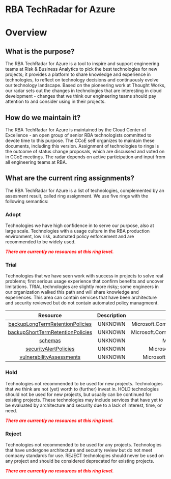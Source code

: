
RBA TechRadar for Azure
=======================

# Overview

## What is the purpose?


The RBA TechRadar for Azure is a tool to inspire and support engineering teams at Risk & Business Analytics to pick the best technologies for new projects; it provides a platform to share knowledge and experience in technologies, to reflect on technology decisions and continuously evolve our technology landscape.  Based on the pioneering work at Thought Works, our radar sets out the changes in technologies that are interesting in cloud development - changes that we think our engineering teams should pay attention to and consider using in their projects.
## How do we maintain it?


The RBA TechRadar for Azure is maintained by the Cloud Center of Excellence - an open group of senior RBA technologists committed to devote time to this purpose.  The CCoE self organizes to maintain these documents, including this version.  Assignment of technologies to rings is the outcome of status change proposals, which are discussed and voted on in CCoE meetings.  The radar depends on active participation and input from all engineering teams at RBA.
## What are the current ring assignments?


The RBA TechRadar for Azure is a list of technologies, complemented by an assesment result, called ring assignment.  We use five rings with the following semantics:
### Adopt


Technologies we have high confidence in to serve our purpose, also at large scale.  Technologies with a usage culture in the RBA production environment, low risk, automated policy enforcement and are recommended to be widely used.  
  
***<font color="red"> There are currently no resources at this ring level. </font>***
### Trial


Technologies that we have seen work with success in projects to solve real problems;  first serious usage experience that confirm benefits and uncover limitations.  TRIAL technologies are slightly more risky; some engineers in our organization walked this path and will share knowledge and experiences.  This area can contain services that have been architecture and security reviewed but do not contain automated policy managmeent.  

|Resource|Description|Path|Status|
| :---: | :---: | :---: | :---: |
|[backupLongTermRetentionPolicies](https://github.com/openrba/python-azure-techradar/blob/master/Microsoft.Compute/managedInstances/databases/backupLongTermRetentionPolicies)|UNKNOWN|Microsoft.Compute/managedInstances/databases/backupLongTermRetentionPolicies|TRIAL|
|[backupShortTermRetentionPolicies](https://github.com/openrba/python-azure-techradar/blob/master/Microsoft.Compute/managedInstances/databases/backupShortTermRetentionPolicies)|UNKNOWN|Microsoft.Compute/managedInstances/databases/backupShortTermRetentionPolicies|TRIAL|
|[schemas](https://github.com/openrba/python-azure-techradar/blob/master/Microsoft.Compute/managedInstances/databases/schemas)|UNKNOWN|Microsoft.Compute/managedInstances/databases/schemas|TRIAL|
|[securityAlertPolicies](https://github.com/openrba/python-azure-techradar/blob/master/Microsoft.Compute/managedInstances/databases/securityAlertPolicies)|UNKNOWN|Microsoft.Compute/managedInstances/databases/securityAlertPolicies|TRIAL|
|[vulnerabilityAssessments](https://github.com/openrba/python-azure-techradar/blob/master/Microsoft.Compute/managedInstances/databases/vulnerabilityAssessments)|UNKNOWN|Microsoft.Compute/managedInstances/databases/vulnerabilityAssessments|TRIAL|

### Hold


Technologies not recommended to be used for new projects. Technologies that we think are not (yet) worth to (further) invest in.  HOLD technologies should not be used for new projects, but usually can be continued for existing projects.  These technologies may include services that have yet to be evaluated by architecture and security due to a lack of interest, time, or need.  
  
***<font color="red"> There are currently no resources at this ring level. </font>***
### Reject


Technologies not recommended to be used for any projects. Technologies that have undergone architecture and security review but do not meet company standards for use.  REJECT technologies should never be used on any project and should be considered deprecated for existing projects.  
  
***<font color="red"> There are currently no resources at this ring level. </font>***